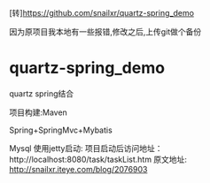[转]https://github.com/snailxr/quartz-spring_demo

因为原项目我本地有一些报错,修改之后,上传git做个备份

quartz-spring_demo
==================

quartz spring结合

项目构建:Maven

Spring+SpringMvc+Mybatis

Mysql
使用jetty启动:
项目启动后访问地址：http://localhost:8080/task/taskList.htm
原文地址:
http://snailxr.iteye.com/blog/2076903
